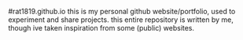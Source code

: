 #rat1819.github.io
this is my personal github website/portfolio, used to experiment and share projects.
this entire repository is written by me, though ive taken inspiration from some (public) websites.